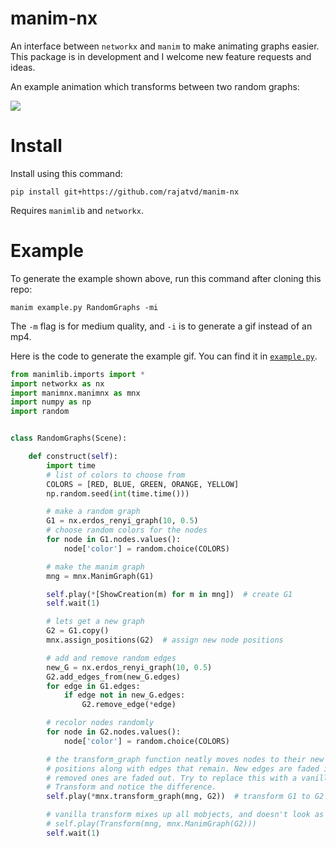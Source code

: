 # manim-nx
An interface between `networkx` and `manim` to make animating graphs easier. This package is in development and I welcome new feature requests and ideas.

An example animation which transforms between two random graphs:

![](random_graphs.gif)


# Install

Install using this command:

`pip install git+https://github.com/rajatvd/manim-nx`

Requires `manimlib` and `networkx`.

# Example

To generate the example shown above, run this command after cloning this repo:

`manim example.py RandomGraphs -mi`

The `-m` flag is for medium quality, and `-i` is to generate a gif instead of an mp4.


Here is the code to generate the example gif. You can find it in [`example.py`](https://github.com/rajatvd/manim-nx/blob/master/example.py).

```py
from manimlib.imports import *
import networkx as nx
import manimnx.manimnx as mnx
import numpy as np
import random


class RandomGraphs(Scene):

    def construct(self):
        import time
        # list of colors to choose from
        COLORS = [RED, BLUE, GREEN, ORANGE, YELLOW]
        np.random.seed(int(time.time()))

        # make a random graph
        G1 = nx.erdos_renyi_graph(10, 0.5)
        # choose random colors for the nodes
        for node in G1.nodes.values():
            node['color'] = random.choice(COLORS)

        # make the manim graph
        mng = mnx.ManimGraph(G1)

        self.play(*[ShowCreation(m) for m in mng])  # create G1
        self.wait(1)

        # lets get a new graph
        G2 = G1.copy()
        mnx.assign_positions(G2)  # assign new node positions

        # add and remove random edges
        new_G = nx.erdos_renyi_graph(10, 0.5)
        G2.add_edges_from(new_G.edges)
        for edge in G1.edges:
            if edge not in new_G.edges:
                G2.remove_edge(*edge)

        # recolor nodes randomly
        for node in G2.nodes.values():
            node['color'] = random.choice(COLORS)

        # the transform_graph function neatly moves nodes to their new
        # positions along with edges that remain. New edges are faded in and
        # removed ones are faded out. Try to replace this with a vanilla
        # Transform and notice the difference.
        self.play(*mnx.transform_graph(mng, G2))  # transform G1 to G2

        # vanilla transform mixes up all mobjects, and doesn't look as good
        # self.play(Transform(mng, mnx.ManimGraph(G2)))
        self.wait(1)
```
